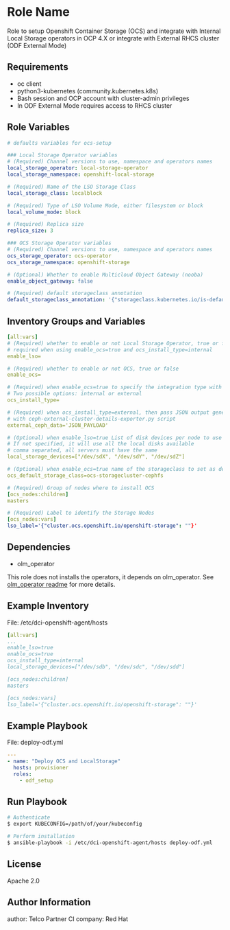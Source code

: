 Role Name
=========

Role to setup Openshift Container Storage (OCS)
and integrate with Internal Local Storage operators in OCP 4.X
or integrate with External RHCS cluster (ODF External Mode)


Requirements
------------

- oc client
- python3-kubernetes (community.kubernetes.k8s)
- Bash session and OCP account with cluster-admin privileges
- In ODF External Mode requires access to RHCS cluster


Role Variables
--------------

```YAML
# defaults variables for ocs-setup

### Local Storage Operator variables
# (Required) Channel versions to use, namespace and operators names
local_storage_operator: local-storage-operator
local_storage_namespace: openshift-local-storage

# (Required) Name of the LSO Storage Class
local_storage_class: localblock

# (Required) Type of LSO Volume Mode, either filesystem or block
local_volume_mode: block

# (Required) Replica size
replica_size: 3

### OCS Storage Operator variables
# (Required) Channel versions to use, namespace and operators names
ocs_storage_operator: ocs-operator
ocs_storage_namespace: openshift-storage

# (Optional) Whether to enable Multicloud Object Gateway (nooba)
enable_object_gateway: false

# (Required) default storageclass annotation
default_storageclass_annotation: '{"storageclass.kubernetes.io/is-default-class": "true"}'
```

Inventory Groups and Variables
--------------

```YAML
[all:vars]
# (Required) whether to enable or not Local Storage Operator, true or false
# required when using enable_ocs=true and ocs_install_type=internal
enable_lso=

# (Required) whether to enable or not OCS, true or false
enable_ocs=

# (Required) when enable_ocs=true to specify the integration type with ODF/OCS
# Two possible options: internal or external
ocs_install_type=

# (Required) when ocs_install_type=external, then pass JSON output generated from RHCS
# with ceph-external-cluster-details-exporter.py script
external_ceph_data='JSON_PAYLOAD'

# (Optional) when enable_lso=true List of disk devices per node to use for LSO
# If not specified, it will use all the local disks available
# comma separated, all servers must have the same
local_storage_devices=["/dev/sdX", "/dev/sdY", "/dev/sdZ"]

# (Optional) when enable_ocs=true name of the storageclass to set as default
ocs_default_storage_class=ocs-storagecluster-cephfs

# (Required) Group of nodes where to install OCS
[ocs_nodes:children]
masters

# (Required) Label to identify the Storage Nodes
[ocs_nodes:vars]
lso_label='{"cluster.ocs.openshift.io/openshift-storage": ""}'
```

Dependencies
------------
- olm_operator

This role does not installs the operators, it depends on olm_operator.
See [olm_operator readme](https://github.com/redhatci/ansible-collections-redhatci-ocp/blob/master/roles/olm_operator/README.md) for more details.


Example Inventory
----------------

File: /etc/dci-openshift-agent/hosts
```YAML
[all:vars]
...
enable_lso=true
enable_ocs=true
ocs_install_type=internal
local_storage_devices=["/dev/sdb", "/dev/sdc", "/dev/sdd"]

[ocs_nodes:children]
masters

[ocs_nodes:vars]
lso_label='{"cluster.ocs.openshift.io/openshift-storage": ""}'
```

Example Playbook
----------------

File: deploy-odf.yml
```YAML
---
- name: "Deploy OCS and LocalStorage"
  hosts: provisioner
  roles:
    - odf_setup
```

Run Playbook
----------------


```bash
# Authenticate
$ export KUBECONFIG=/path/of/your/kubeconfig

# Perform installation
$ ansible-playbook -i /etc/dci-openshift-agent/hosts deploy-odf.yml
```

License
-------

Apache 2.0


Author Information
------------------
author: Telco Partner CI
company: Red Hat
